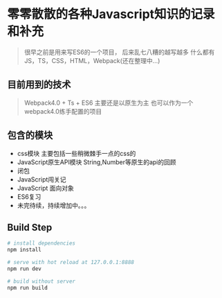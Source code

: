 # 零零散散的各种Javascript知识的记录和补充
> 很早之前是用来写ES6的一个项目， 后来乱七八糟的越写越多 什么都有 JS，TS，CSS，HTML，Webpack(还在整理中...)
## 目前用到的技术
> Webpack4.0 + Ts + ES6 主要还是以原生为主 也可以作为一个webpack4.0练手配置的项目

## 包含的模块
- css模块 主要包括一些稍微棘手一点的css的
- JavaScript原生API模块 String,Number等原生的api的回顾
- 闭包
- JavaScript闯关记
- JavaScript 面向对象
- ES6复习
- 未完待续，持续增加中。。。

## Build Step

``` bash
# install dependencies
npm install

# serve with hot reload at 127.0.0.1:8888
npm run dev

# build without server
npm run build